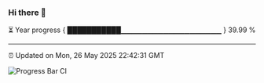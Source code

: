 ### Hi there 👋

⏳ Year progress { ███████████▁▁▁▁▁▁▁▁▁▁▁▁▁▁▁▁▁▁▁ } 39.99 %

---

⏰ Updated on Mon, 26 May 2025 22:42:31 GMT

![Progress Bar CI](https://github.com/IshwaranRudhara/GIT-ACTION/workflows/Progress%20Bar%20CI/badge.svg)
